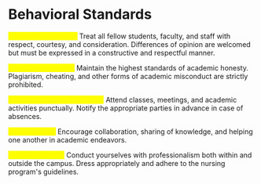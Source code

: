 # Behavioral Standards

<mark style="color:yellow;">**Respect and Civility:**</mark> Treat all fellow students, faculty, and staff with respect, courtesy, and consideration. Differences of opinion are welcomed but must be expressed in a constructive and respectful manner.

<mark style="color:yellow;">**Academic Integrity:**</mark> Maintain the highest standards of academic honesty. Plagiarism, cheating, and other forms of academic misconduct are strictly prohibited.

<mark style="color:yellow;">**Punctuality and Attendance:**</mark> Attend classes, meetings, and academic activities punctually. Notify the appropriate parties in advance in case of absences.

<mark style="color:yellow;">**Collaboration:**</mark> Encourage collaboration, sharing of knowledge, and helping one another in academic endeavors.

<mark style="color:yellow;">**Professionalism:**</mark> Conduct yourselves with professionalism both within and outside the campus. Dress appropriately and adhere to the nursing program's guidelines.
